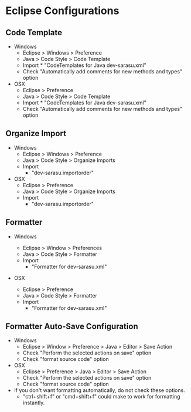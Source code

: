 # Eclipse Configurations

## Code Template
* Windows
	* Eclipse > Windows > Preference
	* Java > Code Style > Code Template
	* Import
		  * "CodeTemplates for Java dev-sarasu.xml"
	* Check "Automatically add comments for new methods and types" option
* OSX
	* Eclipse > Preference
	* Java > Code Style > Code Template
	* Import
		  * "CodeTemplates for Java dev-sarasu.xml"
	* Check "Automatically add comments for new methods and types" option

## Organize Import
* Windows
	* Eclipse > Windows > Preference
	* Java > Code Style > Organize Imports
	* Import
		* "dev-sarasu.importorder"
* OSX
	* Eclipse > Preference
	* Java > Code Style > Organize Imports
	* Import
		* "dev-sarasu.importorder"

## Formatter
* Windows
	* Eclipse > Window > Preferences 
	* Java > Code Style > Formatter
	* Import
		* "Formatter for dev-sarasu.xml"
		
* OSX
	* Eclipse > Preference
	* Java > Code Style > Formatter
	* Import
		* "Formatter for dev-sarasu.xml"

## Formatter Auto-Save Configuration
* Windows
	* Eclipse > Window > Preference > Java > Editor > Save Action
	* Check "Perform the selected actions on save" option
	* Check "format source code" option
* OSX
	* Eclipse > Preference > Java > Editor > Save Action
	* Check "Perform the selected actions on save" option
	* Check "format source code" option
* If you don't want formatting automatically, do not check these options.
	* "ctrl+shift+f" or "cmd+shift+f" could make to work for formatting instantly.
	

